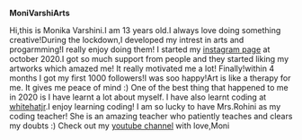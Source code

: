 **MoniVarshiArts**

Hi,this is Monika Varshini.I am 13 years old.I always love doing something creative!During the lockdown,I developed my intrest in arts and progarmming!I really enjoy doing them!
I started my [instagram page](https://www.instagram.com/moni_varshi_arts/) at october 2020.I got so much support from people and they started liking my artworks which amazed me!
It really motivated  me a lot! Finally!within 4 months I got my first 1000 followers!I was soo happy!Art is like a therapy for me. It gives me peace of mind :) One of the best thing that happened to me in 2020 is I have learnt a lot about myself. I have also learnt coding at [whitehatjr](https://www.whitehatjr.com/).I enjoy learning coding! I am so lucky to have Mrs.Rohini as my coding teacher! She is an amazing teacher who patiently teaches and clears my doubts :) Check out my [youtube channel](https://www.youtube.com/channel/UC1M6k9S0ZTdUYeZIRBnbZTA)
                                                                                                                                                        with love,Moni


